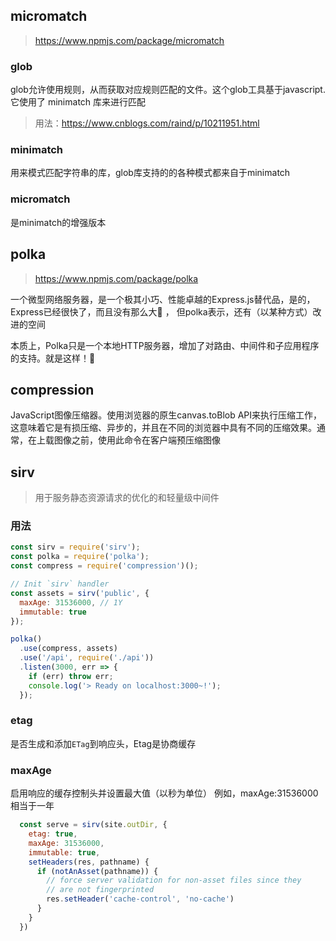 ## micromatch

> https://www.npmjs.com/package/micromatch

### glob

glob允许使用规则，从而获取对应规则匹配的文件。这个glob工具基于javascript.它使用了 minimatch 库来进行匹配

> 用法：https://www.cnblogs.com/raind/p/10211951.html

### minimatch 

用来模式匹配字符串的库，glob库支持的的各种模式都来自于minimatch

### micromatch

是minimatch的增强版本

## polka

> https://www.npmjs.com/package/polka

一个微型网络服务器，是一个极其小巧、性能卓越的Express.js替代品，是的，Express已经很快了，而且没有那么大🤔 ， 但polka表示，还有（以某种方式）改进的空间

本质上，Polka只是一个本地HTTP服务器，增加了对路由、中间件和子应用程序的支持。就是这样！🎉

## compression

JavaScript图像压缩器。使用浏览器的原生canvas.toBlob API来执行压缩工作，这意味着它是有损压缩、异步的，并且在不同的浏览器中具有不同的压缩效果。通常，在上载图像之前，使用此命令在客户端预压缩图像

## sirv

> 用于服务静态资源请求的优化的和轻量级中间件

### 用法

```js
const sirv = require('sirv');
const polka = require('polka');
const compress = require('compression')();

// Init `sirv` handler
const assets = sirv('public', {
  maxAge: 31536000, // 1Y
  immutable: true
});

polka()
  .use(compress, assets)
  .use('/api', require('./api'))
  .listen(3000, err => {
    if (err) throw err;
    console.log('> Ready on localhost:3000~!');
  });
```

### etag

是否生成和添加`ETag`到响应头，Etag是协商缓存

### maxAge

启用响应的缓存控制头并设置最大值（以秒为单位）
例如，maxAge:31536000相当于一年

```js
  const serve = sirv(site.outDir, {
    etag: true,
    maxAge: 31536000,
    immutable: true,
    setHeaders(res, pathname) {
      if (notAnAsset(pathname)) {
        // force server validation for non-asset files since they
        // are not fingerprinted
        res.setHeader('cache-control', 'no-cache')
      }
    }
  })
```

